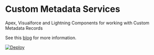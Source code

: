# Custom Metadata Services
Apex, Visualforce and Lightning Components for working with Custom Metadata Records

See this [blog](https://andyinthecloud.com/2017/08/29/introducing-custom-metadata-services/) for more information.

[![Deploy](https://deploy-to-sfdx.com/dist/assets/images/DeployToSFDX.svg)](https://deploy-to-sfdx.com)
